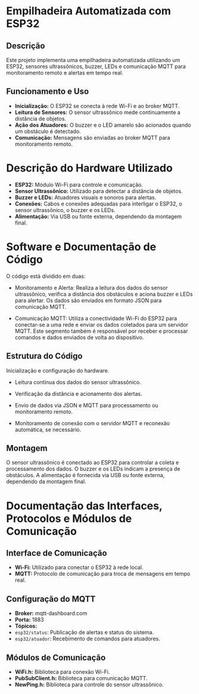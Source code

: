 # Empilhadeira Automatizada com ESP32

## Descrição
Este projeto implementa uma empilhadeira automatizada utilizando um ESP32, sensores ultrassônicos, buzzer, LEDs e comunicação MQTT para monitoramento remoto e alertas em tempo real.

## Funcionamento e Uso
- **Inicialização:** O ESP32 se conecta à rede Wi-Fi e ao broker MQTT.
- **Leitura de Sensores:** O sensor ultrassônico mede continuamente a distância de objetos.
- **Ação dos Atuadores:** O buzzer e o LED amarelo são acionados quando um obstáculo é detectado.
- **Comunicação:** Mensagens são enviadas ao broker MQTT para monitoramento remoto.

# Descrição do Hardware Utilizado

- **ESP32:** Módulo Wi-Fi para controle e comunicação.
- **Sensor Ultrassônico:** Utilizado para detectar a distância de objetos.
- **Buzzer e LEDs:** Atuadores visuais e sonoros para alertas.
- **Conexões:** Cabos e conexões adequadas para interligar o ESP32, o sensor ultrassônico, o buzzer e os LEDs.
- **Alimentação:** Via USB ou fonte externa, dependendo da montagem final.

# Software e Documentação de Código

  O código está dividido em duas:

- Monitoramento e Alerta: Realiza a leitura dos dados do sensor ultrassônico, verifica a distância dos obstáculos e aciona buzzer e LEDs para alertar. Os dados são enviados em formato JSON para comunicação MQTT.

- Comunicação MQTT: Utiliza a conectividade Wi-Fi do ESP32 para conectar-se a uma rede e enviar os dados coletados para um servidor MQTT. Este segmento também é responsável por receber e processar comandos e dados enviados de volta ao dispositivo.

## Estrutura do Código
Inicialização e configuração do hardware.

- Leitura contínua dos dados do sensor ultrassônico.

- Verificação da distância e acionamento dos alertas.

- Envio de dados via JSON e MQTT para processamento ou monitoramento remoto.

- Monitoramento de conexão com o servidor MQTT e reconexão automática, se necessário.

## Montagem

O sensor ultrassônico é conectado ao ESP32 para controlar a coleta e processamento dos dados. O buzzer e os LEDs indicam a presença de obstáculos. A alimentação é fornecida via USB ou fonte externa, dependendo da montagem final.

# Documentação das Interfaces, Protocolos e Módulos de Comunicação 

## Interface de Comunicação 

- **Wi-Fi:** Utilizado para conectar o ESP32 à rede local.
- **MQTT:** Protocolo de comunicação para troca de mensagens em tempo real.

## Configuração do MQTT 
- **Broker:** mqtt-dashboard.com
-  **Porta:** 1883
- **Tópicos:**
- `esp32/status`: Publicação de alertas e status do sistema.
- `esp32/atuador`: Recebimento de comandos para atuadores.

## Módulos de Comunicação
- **WiFi.h:** Biblioteca para conexão Wi-Fi.
- **PubSubClient.h:** Biblioteca para comunicação MQTT.
- **NewPing.h:** Biblioteca para controle do sensor ultrassônico.
